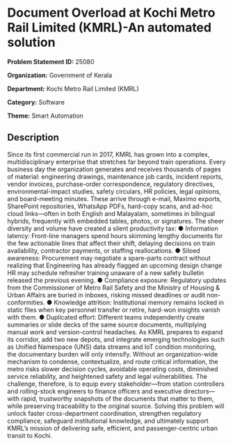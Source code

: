 # Document Overload at Kochi Metro Rail Limited (KMRL)-An automated solution

**Problem Statement ID:** 25080

**Organization:** Government of Kerala

**Department:** Kochi Metro Rail Limited (KMRL)

**Category:** Software

**Theme:** Smart Automation

## Description

Since its first commercial run in 2017, KMRL has grown into a complex, multidisciplinary enterprise that stretches far beyond train operations. Every business day the organization generates and receives thousands of pages of material: engineering drawings, maintenance job cards, incident reports, vendor invoices, purchase-order correspondence, regulatory directives, environmental-impact studies, safety circulars, HR policies, legal opinions, and board-meeting minutes. These arrive through e-mail, Maximo exports, SharePoint repositories, WhatsApp PDFs, hard-copy scans, and ad-hoc cloud links—often in both English and Malayalam, sometimes in bilingual hybrids, frequently with embedded tables, photos, or signatures. The sheer diversity and volume have created a silent productivity tax: ● Information latency: Front-line managers spend hours skimming lengthy documents for the few actionable lines that affect their shift, delaying decisions on train availability, contractor payments, or staffing reallocations. ● Siloed awareness: Procurement may negotiate a spare-parts contract without realizing that Engineering has already flagged an upcoming design change HR may schedule refresher training unaware of a new safety bulletin released the previous evening. ● Compliance exposure: Regulatory updates from the Commissioner of Metro Rail Safety and the Ministry of Housing & Urban Affairs are buried in inboxes, risking missed deadlines or audit non-conformities. ● Knowledge attrition: Institutional memory remains locked in static files when key personnel transfer or retire, hard-won insights vanish with them. ● Duplicated effort: Different teams independently create summaries or slide decks of the same source documents, multiplying manual work and version-control headaches. As KMRL prepares to expand its corridor, add two new depots, and integrate emerging technologies such as Unified Namespace (UNS) data streams and IoT condition monitoring, the documentary burden will only intensify. Without an organization-wide mechanism to condense, contextualize, and route critical information, the metro risks slower decision cycles, avoidable operating costs, diminished service reliability, and heightened safety and legal vulnerabilities. The challenge, therefore, is to equip every stakeholder—from station controllers and rolling-stock engineers to finance officers and executive directors—with rapid, trustworthy snapshots of the documents that matter to them, while preserving traceability to the original source. Solving this problem will unlock faster cross-department coordination, strengthen regulatory compliance, safeguard institutional knowledge, and ultimately support KMRL’s mission of delivering safe, efficient, and passenger-centric urban transit to Kochi.


